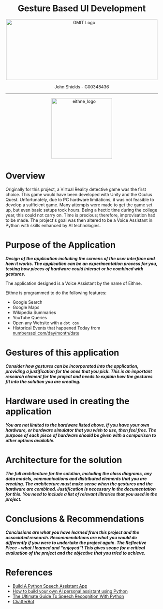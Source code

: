 <h1 align="center">Gesture Based UI Development</h1>


<a href="https://www.gmit.ie/" >
<p align="center"><img src="https://i.ibb.co/f1ZQSkt/logo-gmit.png"
alt="GMIT Logo" width="500" height="200"/>
</p></a>


<p align="center">John Shields - G00348436</p>

***

<p align="center"><img src="https://user-images.githubusercontent.com/26766163/115625698-58c5a580-a2f4-11eb-9470-7b4db0bfa62a.png"
alt="eithne_logo" width="200"/></p>

# Overview
Originally for this project, a Virtual Reality detective game was the first choice.
This game would have been developed with Unity and the Oculus Quest.
Unfortunately, due to PC hardware limitations, it was not feasible to develop a sufficient game.
Many attempts were made to get the game set up, but even basic setups took hours. 
Being a hectic time during the college year, this could not carry on. Time is precious; therefore, improvisation had to be made.
The project's goal was then altered to be a Voice Assistant in Python with skills enhanced by AI technologies. 

# Purpose of the Application
***Design of the application including the screens of the user interface and
how it works. The application can be an experimentation process for you, testing how pieces of
hardware could interact or be combined with gestures.***


The application designed is a Voice Assistant by the name of Eithne.

Eithne is programmed to do the following features: 

* Google Search
* Google Maps
* Wikipedia Summaries
* YouTube Queries
* Open any Website with a ``dot com``
* Historical Events that happened Today from [numbersapi.com/day/month/date](http://numbersapi.com/04/6/date)


# Gestures of this application
***Consider how gestures can be incorporated
into the application, providing a justification for the ones that you pick. This is an important
research element for the project and needs to explain how the gestures fit into the solution you are
creating.***


# Hardware used in creating the application
***You are not limited to the hardware listed above. If
you have your own hardware, or hardware simulator that you wish to use, then feel free. The
purpose of each piece of hardware should be given with a comparison to other options available.***

# Architecture for the solution 
***The full architecture for the solution, including the class diagrams,
any data models, communications and distributed elements that you are creating. The architecture
must make sense when the gestures and the hardware are combined. Justification is necessary in
the documentation for this. You need to include a list of relevant libraries that you used in the
project.***

# Conclusions & Recommendations
***Conclusions are what you have learned from this project and
the associated research. Recommendations are what you would do differently if you were to
undertake the project again. The Reflective Piece – what I learned and “enjoyed”! This gives scope
for a critical evaluation of the project and the objective that you tried to achieve.***


# References

* [Build A Python Speech Assistant App](https://youtu.be/x8xjj6cR9Nc)
* [How to build your own AI personal assistant using Python](https://bit.ly/3auyANP)
* [The Ultimate Guide To Speech Recognition With Python](https://realpython.com/python-speech-recognition/)
* [ChatterBot](https://chatterbot.readthedocs.io/en/stable/index.html#)